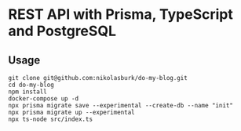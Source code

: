 # REST API with Prisma, TypeScript and PostgreSQL

## Usage

```
git clone git@github.com:nikolasburk/do-my-blog.git
cd do-my-blog
npm install
docker-compose up -d
npx prisma migrate save --experimental --create-db --name "init"
npx prisma migrate up --experimental
npx ts-node src/index.ts
```
